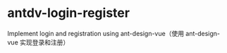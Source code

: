 # antdv-login-register
Implement login and registration using ant-design-vue（使用 ant-design-vue 实现登录和注册）
